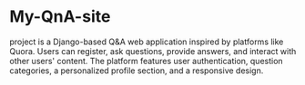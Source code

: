# My-QnA-site
project is a Django-based Q&amp;A web application inspired by platforms like Quora. Users can register, ask questions, provide answers, and interact with other users' content. The platform features user authentication, question categories, a personalized profile section, and a responsive design. 
